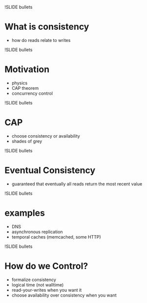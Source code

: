 !SLIDE bullets

# What is consistency #

* how do reads relate to writes

!SLIDE bullets

# Motivation #

* physics
* CAP theorem
* concurrency control

!SLIDE bullets

# CAP #

* choose consistency or availability
* shades of grey

!SLIDE bullets

# Eventual Consistency #

* guaranteed that eventually all reads return the most recent value

!SLIDE bullets

# examples #

* DNS
* asynchronous replication
* temporal caches (memcached, some HTTP)

!SLIDE bullets

# How do we Control? #

* formalize consistency
* logical time (not walltime)
* read-your-writes when you want it
* choose availability over consistency when you want
